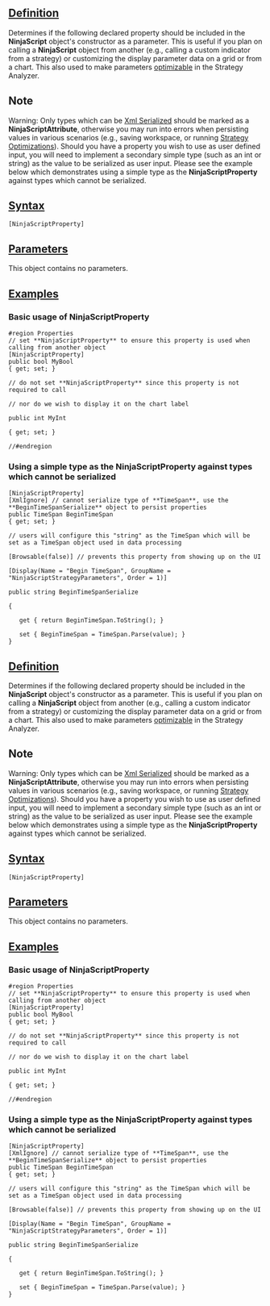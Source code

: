 ## [Definition](https://developer.ninjatrader.com/docs/desktop/ninjascriptpropertyattribute\#definition)

Determines if the following declared property should be included in the **NinjaScript** object's constructor as a parameter. This is useful if you plan on calling a **NinjaScript** object from another (e.g., calling a custom indicator from a strategy) or customizing the display parameter data on a grid or from a chart. This also used to make parameters [optimizable](https://ninjatrader.com/support/helpGuides/nt8/NT%20HelpGuide%20English.html?optimize_a_strategy.htm) in the Strategy Analyzer.

## Note

Warning: Only types which can be [Xml Serialized](https://developer.ninjatrader.com/docs/desktop/xmlignoreattribute) should be marked as a **NinjaScriptAttribute**, otherwise you may run into errors when persisting values in various scenarios (e.g., saving workspace, or running [Strategy Optimizations](https://ninjatrader.com/support/helpGuides/nt8/NT%20HelpGuide%20English.html?optimize_a_strategy.htm)). Should you have a property you wish to use as user defined input, you will need to implement a secondary simple type (such as an int or string) as the value to be serialized as user input. Please see the example below which demonstrates using a simple type as the **NinjaScriptProperty** against types which cannot be serialized.

## [Syntax](https://developer.ninjatrader.com/docs/desktop/ninjascriptpropertyattribute\#syntax)

`[NinjaScriptProperty]`

## [Parameters](https://developer.ninjatrader.com/docs/desktop/ninjascriptpropertyattribute\#parameters)

This object contains no parameters.

## [Examples](https://developer.ninjatrader.com/docs/desktop/ninjascriptpropertyattribute\#examples)

### Basic usage of **NinjaScriptProperty**

```jsx-150469391 csharp
#region Properties
// set **NinjaScriptProperty** to ensure this property is used when calling from another object
[NinjaScriptProperty]
public bool MyBool
{ get; set; }

// do not set **NinjaScriptProperty** since this property is not required to call

// nor do we wish to display it on the chart label

public int MyInt

{ get; set; }

//#endregion

```

### Using a simple type as the **NinjaScriptProperty** against types which cannot be serialized

```jsx-150469391 csharp
[NinjaScriptProperty]
[XmlIgnore] // cannot serialize type of **TimeSpan**, use the **BeginTimeSpanSerialize** object to persist properties
public TimeSpan BeginTimeSpan
{ get; set; }

// users will configure this "string" as the TimeSpan which will be set as a TimeSpan object used in data processing

[Browsable(false)] // prevents this property from showing up on the UI

[Display(Name = "Begin TimeSpan", GroupName = "NinjaScriptStrategyParameters", Order = 1)]

public string BeginTimeSpanSerialize

{

   get { return BeginTimeSpan.ToString(); }

   set { BeginTimeSpan = TimeSpan.Parse(value); }
}

```

## [Definition](https://developer.ninjatrader.com/docs/desktop/ninjascriptpropertyattribute\#definition)

Determines if the following declared property should be included in the **NinjaScript** object's constructor as a parameter. This is useful if you plan on calling a **NinjaScript** object from another (e.g., calling a custom indicator from a strategy) or customizing the display parameter data on a grid or from a chart. This also used to make parameters [optimizable](https://ninjatrader.com/support/helpGuides/nt8/NT%20HelpGuide%20English.html?optimize_a_strategy.htm) in the Strategy Analyzer.

## Note

Warning: Only types which can be [Xml Serialized](https://developer.ninjatrader.com/docs/desktop/xmlignoreattribute) should be marked as a **NinjaScriptAttribute**, otherwise you may run into errors when persisting values in various scenarios (e.g., saving workspace, or running [Strategy Optimizations](https://ninjatrader.com/support/helpGuides/nt8/NT%20HelpGuide%20English.html?optimize_a_strategy.htm)). Should you have a property you wish to use as user defined input, you will need to implement a secondary simple type (such as an int or string) as the value to be serialized as user input. Please see the example below which demonstrates using a simple type as the **NinjaScriptProperty** against types which cannot be serialized.

## [Syntax](https://developer.ninjatrader.com/docs/desktop/ninjascriptpropertyattribute\#syntax)

`[NinjaScriptProperty]`

## [Parameters](https://developer.ninjatrader.com/docs/desktop/ninjascriptpropertyattribute\#parameters)

This object contains no parameters.

## [Examples](https://developer.ninjatrader.com/docs/desktop/ninjascriptpropertyattribute\#examples)

### Basic usage of **NinjaScriptProperty**

```jsx-150469391 csharp
#region Properties
// set **NinjaScriptProperty** to ensure this property is used when calling from another object
[NinjaScriptProperty]
public bool MyBool
{ get; set; }

// do not set **NinjaScriptProperty** since this property is not required to call

// nor do we wish to display it on the chart label

public int MyInt

{ get; set; }

//#endregion

```

### Using a simple type as the **NinjaScriptProperty** against types which cannot be serialized

```jsx-150469391 csharp
[NinjaScriptProperty]
[XmlIgnore] // cannot serialize type of **TimeSpan**, use the **BeginTimeSpanSerialize** object to persist properties
public TimeSpan BeginTimeSpan
{ get; set; }

// users will configure this "string" as the TimeSpan which will be set as a TimeSpan object used in data processing

[Browsable(false)] // prevents this property from showing up on the UI

[Display(Name = "Begin TimeSpan", GroupName = "NinjaScriptStrategyParameters", Order = 1)]

public string BeginTimeSpanSerialize

{

   get { return BeginTimeSpan.ToString(); }

   set { BeginTimeSpan = TimeSpan.Parse(value); }
}

```